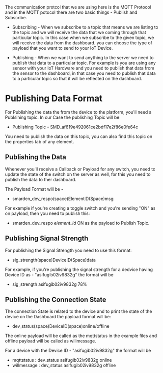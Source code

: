 The communication protcol that we are using here is the MQTT Protocol and in the MQTT potocol there are two basic things - Publish and Subscribe. 

* Subscribing - When we subscribe to a topic that means we are listing to the topic and we will receive the data that we coming through that particular topic. In this case when we subscribe to the given topic, we will receive the data from the dashboard. you can choose the type of payload that you want to send to your IoT Device. 

* Publishing - When we want to send anything to the server we need to publish that data to a particular topic. For example is you are using any sensor with your IoT Hardware and you need to publish that data from the sensor to the dashboard, in that case you need to publish that data to a particular topic so that it will be reflected on the dashboard. 

# Publishing Data Format 

For Publishing the data the from the device to the platform, you'll need a Publsihing topic. In our Case the publishing Topic will be 

* Publishing Topic - SMD_af619e492061ce2bdf17e2f86e0fe64c 

You need to publish the data on this topic, you can also find this topic on the properties tab of any element.  

## Publishing the Data 

Whenever you'll receive a Callback or Payload for any switch, you need to update the state of the switch on the server as well, for this you need to publish the data to ther dashboard. 

The Payload Format will be - 
* smarden_dev_respo(space)ElementID(Space)msg

For example if you're creating a toggle switch and you're sending "ON" as on payload, then you need to publish this: 
* smarden_dev_respo *element_id* ON as the payload to Publish Topic. 

## Publishing Signal Strength 

For publishing the Signal Strength you need to use this format: 
* sig_strength(space)DeviceID(Space)data

For example, if you're publishing the signal strength for a dedvice having Device ID as - "asifugib02iv9832g" the format will be 
* sig_strength asifugib02iv9832g 78%

## Publishing the Connection State 

The connection State is related to the device and to print the state of the device on the Dashboard the payload format will be: 

* dev_status(space)DeviceID(space)online/offline 

The online payload will be called as the mqttstatus in the example files and offline payload will be called as willmessage. 

For a device with the Device ID - "asifugib02iv9832g" the format will be
* mqttstatus : dev_status asifugib02iv9832g online 
* willmessage : dev_status asifugib02iv9832g offline 

